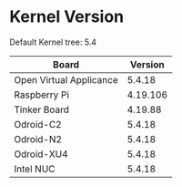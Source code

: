 
# Kernel Version

Default Kernel tree: 5.4

| Board | Version |
|-------|---------|
| Open Virtual Applicance | 5.4.18 |
| Raspberry Pi | 4.19.106 |
| Tinker Board | 4.19.88 |
| Odroid-C2 | 5.4.18 |
| Odroid-N2 | 5.4.18 |
| Odroid-XU4 | 5.4.18 |
| Intel NUC | 5.4.18 |
